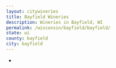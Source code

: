 ```yaml
---
layout: citywineries
title: Bayfield Wineries
description: Wineries in Bayfield, WI
permalink: /wisconsin/bayfield/bayfield/
state: wi
county: bayfield
city: bayfield
---
```

-
